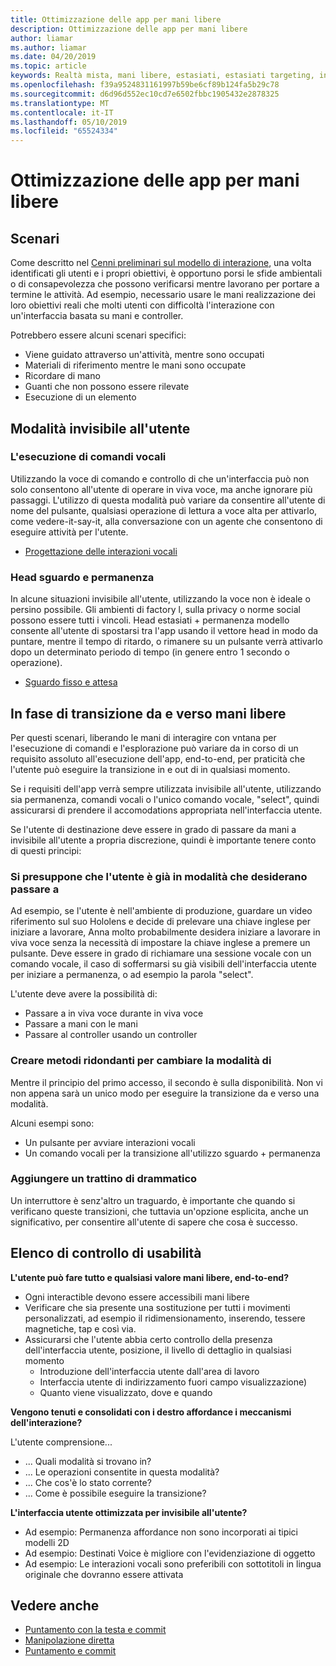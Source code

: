 ```yaml
---
title: Ottimizzazione delle app per mani libere
description: Ottimizzazione delle app per mani libere
author: liamar
ms.author: liamar
ms.date: 04/20/2019
ms.topic: article
keywords: Realtà mista, mani libere, estasiati, estasiati targeting, interazione, progettazione
ms.openlocfilehash: f39a9524831161997b59be6cf89b124fa5b29c78
ms.sourcegitcommit: d6d96d552ec10cd7e6502fbbc1905432e2878325
ms.translationtype: MT
ms.contentlocale: it-IT
ms.lasthandoff: 05/10/2019
ms.locfileid: "65524334"
---
```

# <a name="optimizing-your-app-for-hands-free"></a>Ottimizzazione delle app per mani libere



## <a name="scenarios"></a>Scenari

Come descritto nel [Cenni preliminari sul modello di interazione](interaction-fundamentals.md), una volta identificati gli utenti e i propri obiettivi, è opportuno porsi le sfide ambientali o di consapevolezza che possono verificarsi mentre lavorano per portare a termine le attività. Ad esempio, necessario usare le mani realizzazione dei loro obiettivi reali che molti utenti con difficoltà l'interazione con un'interfaccia basata su mani e controller. 

Potrebbero essere alcuni scenari specifici: 
* Viene guidato attraverso un'attività, mentre sono occupati
* Materiali di riferimento mentre le mani sono occupate
* Ricordare di mano
* Guanti che non possono essere rilevate
* Esecuzione di un elemento


## <a name="hands-free-modalities"></a>Modalità invisibile all'utente

### <a name="voice-commanding"></a>L'esecuzione di comandi vocali

Utilizzando la voce di comando e controllo di che un'interfaccia può non solo consentono all'utente di operare in viva voce, ma anche ignorare più passaggi. L'utilizzo di questa modalità può variare da consentire all'utente di nome del pulsante, qualsiasi operazione di lettura a voce alta per attivarlo, come vedere-it-say-it, alla conversazione con un agente che consentono di eseguire attività per l'utente.

* [Progettazione delle interazioni vocali](voice-design.md)


### <a name="head-gaze-and-dwell"></a>Head sguardo e permanenza

In alcune situazioni invisibile all'utente, utilizzando la voce non è ideale o persino possibile. Gli ambienti di factory l, sulla privacy o norme social possono essere tutti i vincoli. Head estasiati + permanenza modello consente all'utente di spostarsi tra l'app usando il vettore head in modo da puntare, mentre il tempo di ritardo, o rimanere su un pulsante verrà attivarlo dopo un determinato periodo di tempo (in genere entro 1 secondo o operazione). 

* [Sguardo fisso e attesa](gaze-and-dwell.md)

## <a name="transitioning-in-and-out-of-hands-free"></a>In fase di transizione da e verso mani libere

Per questi scenari, liberando le mani di interagire con vntana per l'esecuzione di comandi e l'esplorazione può variare da in corso di un requisito assoluto all'esecuzione dell'app, end-to-end, per praticità che l'utente può eseguire la transizione in e out di in qualsiasi momento. 

Se i requisiti dell'app verrà sempre utilizzata invisibile all'utente, utilizzando sia permanenza, comandi vocali o l'unico comando vocale, "select", quindi assicurarsi di prendere il accomodations appropriata nell'interfaccia utente. 

Se l'utente di destinazione deve essere in grado di passare da mani a invisibile all'utente a propria discrezione, quindi è importante tenere conto di questi principi:

### <a name="assume-the-user-is-already-in-the-mode-that-they-want-to-switch-to"></a>Si presuppone che l'utente è già in modalità che desiderano passare a
Ad esempio, se l'utente è nell'ambiente di produzione, guardare un video riferimento sul suo Hololens e decide di prelevare una chiave inglese per iniziare a lavorare, Anna molto probabilmente desidera iniziare a lavorare in viva voce senza la necessità di impostare la chiave inglese a premere un pulsante. Deve essere in grado di richiamare una sessione vocale con un comando vocale, il caso di soffermarsi su già visibili dell'interfaccia utente per iniziare a permanenza, o ad esempio la parola "select".

L'utente deve avere la possibilità di: 
* Passare a in viva voce durante in viva voce
* Passare a mani con le mani
* Passare al controller usando un controller 

### <a name="create-redundant-ways-to-switch-modes"></a>Creare metodi ridondanti per cambiare la modalità di
Mentre il principio del primo accesso, il secondo è sulla disponibilità. Non vi non appena sarà un unico modo per eseguire la transizione da e verso una modalità. 

Alcuni esempi sono: 
* Un pulsante per avviare interazioni vocali
* Un comando vocali per la transizione all'utilizzo sguardo + permanenza

### <a name="add-a-dash-of-drama"></a>Aggiungere un trattino di drammatico
Un interruttore è senz'altro un traguardo, è importante che quando si verificano queste transizioni, che tuttavia un'opzione esplicita, anche un significativo, per consentire all'utente di sapere che cosa è successo. 


## <a name="usability-checklist"></a>Elenco di controllo di usabilità

**L'utente può fare tutto e qualsiasi valore mani libere, end-to-end?**
* Ogni interactible devono essere accessibili mani libere
* Verificare che sia presente una sostituzione per tutti i movimenti personalizzati, ad esempio il ridimensionamento, inserendo, tessere magnetiche, tap e così via.
* Assicurarsi che l'utente abbia certo controllo della presenza dell'interfaccia utente, posizione, il livello di dettaglio in qualsiasi momento
    * Introduzione dell'interfaccia utente dall'area di lavoro
    * Interfaccia utente di indirizzamento fuori campo visualizzazione)
    * Quanto viene visualizzato, dove e quando

**Vengono tenuti e consolidati con i destro affordance i meccanismi dell'interazione?**

L'utente comprensione...
* ... Quali modalità si trovano in?
* ... Le operazioni consentite in questa modalità?
* ... Che cos'è lo stato corrente?
* ... Come è possibile eseguire la transizione?
    
**L'interfaccia utente ottimizzata per invisibile all'utente?**   

* Ad esempio: Permanenza affordance non sono incorporati ai tipici modelli 2D
* Ad esempio: Destinati Voice è migliore con l'evidenziazione di oggetto
* Ad esempio: Le interazioni vocali sono preferibili con sottotitoli in lingua originale che dovranno essere attivata


## <a name="see-also"></a>Vedere anche
* [Puntamento con la testa e commit](gaze-and-commit.md)
* [Manipolazione diretta](direct-manipulation.md)
* [Puntamento e commit](point-and-commit.md)
